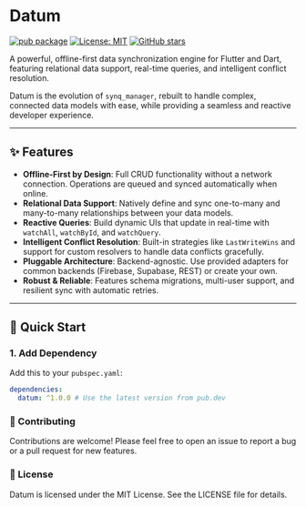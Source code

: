 # Datum

[![pub package](https://img.shields.io/pub/v/datum.svg)](https://pub.dev/packages/datum)
[![License: MIT](https://img.shields.io/badge/License-MIT-yellow.svg)](https://opensource.org/licenses/MIT)
[![GitHub stars](https://img.shields.io/github/stars/your_username/datum.svg?style=social&label=Star)](https://github.com/your_username/datum)

A powerful, offline-first data synchronization engine for Flutter and Dart, featuring relational data support, real-time queries, and intelligent conflict resolution.

Datum is the evolution of `synq_manager`, rebuilt to handle complex, connected data models with ease, while providing a seamless and reactive developer experience.

---

## ✨ Features

- **Offline-First by Design**: Full CRUD functionality without a network connection. Operations are queued and synced automatically when online.
- **Relational Data Support**: Natively define and sync one-to-many and many-to-many relationships between your data models.
- **Reactive Queries**: Build dynamic UIs that update in real-time with `watchAll`, `watchById`, and `watchQuery`.
- **Intelligent Conflict Resolution**: Built-in strategies like `LastWriteWins` and support for custom resolvers to handle data conflicts gracefully.
- **Pluggable Architecture**: Backend-agnostic. Use provided adapters for common backends (Firebase, Supabase, REST) or create your own.
- **Robust & Reliable**: Features schema migrations, multi-user support, and resilient sync with automatic retries.

---

## 🚀 Quick Start

### 1. Add Dependency

Add this to your `pubspec.yaml`:

```yaml
dependencies:
  datum: ^1.0.0 # Use the latest version from pub.dev
```




### 🤝 Contributing
Contributions are welcome! Please feel free to open an issue to report a bug or a pull request for new features.

### 📄 License
Datum is licensed under the MIT License. See the LICENSE file for details.